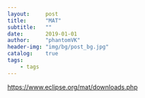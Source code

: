 ```yaml
---
layout:     post
title:      "MAT"
subtitle:   ""
date:       2019-01-01
author:     "phantomVK"
header-img: "img/bg/post_bg.jpg"
catalog:    true
tags:
    - tags
---
```


https://www.eclipse.org/mat/downloads.php
